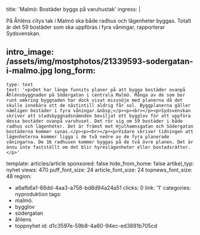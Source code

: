 title: 'Malmö: Bostäder byggs på varuhustak'
ingress: |
  <p>På Åhléns citys tak i Malmö ska både radhus och lägenheter byggas. Totalt är det 59 bostäder som ska uppföras i fyra våningar, rapporterar Sydsvenskan.
  </p>
  
intro_image: /assets/img/mostphotos/21339593-sodergatan-i-malmo.jpg
long_form:
  -
    type: text
    text: '<p>Det har länge funnits planer på att bygga bostäder ovanpå Åhlénsbyggnaden på Södergatan i centrala Malmö. Många av de som bor runt omkring byggnaden har dock visat missnöje med planerna då det skulle innebära att de nästintill aldrig får sol. Byggplanerna gäller nämligen bostäder i fyra våningar.&nbsp;</p><p><br></p><p>Sydsvenskan skriver att stadsbyggnadsnämnden beviljat ett bygglov för att uppföra dessa bostäder ovanpå varuhuset. Det rör sig om 59 bostäder i både radhus och lägenheter. Det är främst mot Hjulhamnsgatan och Södergatan bostäderna kommer synas.</p><p><br></p><p>Vidare skriver tidningen att lägenheterna kommer ligga i de två nedre av de fyra planerade våningarna. De 16 radhusen kommer byggas på de två övre planen. Det är ännu inte fastställt om det blir hyreslägenheter eller bostadsrätter.</p>'
template: articles/article
sponsored: false
hide_from_home: false
artikel_typ: nyhet
views: 470
puff_font_size: 24
article_font_size: 24
topnews_font_size: 48
region:
  - a6afb6a1-88dd-4aa3-a758-bd8d94a24a51
clicks: 0
link: '1'
categories: nyproduktion
tags:
  - malmö.
  - bygglov
  - södergatan
  - åhlens
  - toppnyhet
id: d1c3597e-59b8-4a60-94ec-ed3891b705cd
